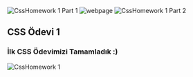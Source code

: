 
![CssHomework 1 Part 1](https://github.com/user-attachments/assets/5f45e024-2290-44db-bc02-adf12feb51fc)
![webpage](https://github.com/user-attachments/assets/e1f8fb21-2167-4273-a62e-b15be759a4d8)
![CssHomework 1 Part 2](https://github.com/user-attachments/assets/eb8ffe33-c6ed-4973-9e34-b311156979ec)

## CSS Ödevi 1

### İlk CSS Ödevimizi Tamamladık :)

![CssHomework 1](https://github.com/user-attachments/assets/e1af0606-c516-4941-8585-0dfdb7ad34b1)